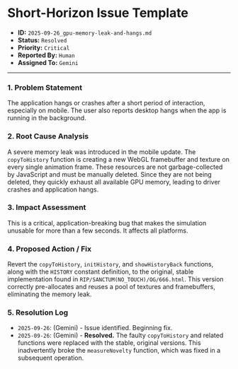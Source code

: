 # Short-Horizon Issue Template

- **ID:** `2025-09-26_gpu-memory-leak-and-hangs.md`
- **Status:** `Resolved`
- **Priority:** `Critical`
- **Reported By:** `Human`
- **Assigned To:** `Gemini`

---

### 1. Problem Statement

The application hangs or crashes after a short period of interaction, especially on mobile. The user also reports desktop hangs when the app is running in the background.

### 2. Root Cause Analysis

A severe memory leak was introduced in the mobile update. The `copyToHistory` function is creating a new WebGL framebuffer and texture on every single animation frame. These resources are not garbage-collected by JavaScript and must be manually deleted. Since they are not being deleted, they quickly exhaust all available GPU memory, leading to driver crashes and application hangs.

### 3. Impact Assessment

This is a critical, application-breaking bug that makes the simulation unusable for more than a few seconds. It affects all platforms.

### 4. Proposed Action / Fix

Revert the `copyToHistory`, `initHistory`, and `showHistoryBack` functions, along with the `HISTORY` constant definition, to the original, stable implementation found in `RIP/SANCTUM(NO_TOUCH)/OG/666.html`. This version correctly pre-allocates and reuses a pool of textures and framebuffers, eliminating the memory leak.

### 5. Resolution Log

- `2025-09-26`: (Gemini) - Issue identified. Beginning fix.
- `2025-09-26`: (Gemini) - **Resolved.** The faulty `copyToHistory` and related functions were replaced with the stable, original versions. This inadvertently broke the `measureNovelty` function, which was fixed in a subsequent operation.
